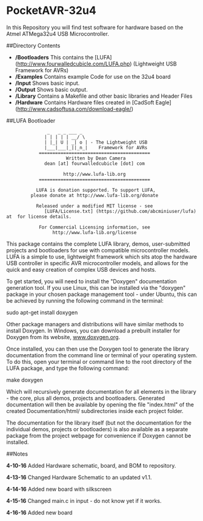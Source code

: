 # PocketAVR-32u4

In this Repository you will find test software for hardware based on the Atmel ATMega32u4 USB Microcontroller.

##Directory Contents

* __/Bootloaders__ This contains the [LUFA] (http://www.fourwalledcubicle.com/LUFA.php) (Lightweight USB Framework for AVRs)
* __/Examples__ Contains example Code for use on the 32u4 board
 *  __/Input__ Shows basic input.
 *  __/Output__ Shows basic output.
 *  __/Library__ Contains a Makefile and other basic libraries and Header Files
* __/Hardware__ Contains Hardware files created in [CadSoft Eagle] (http://www.cadsoftusa.com/download-eagle/) 

##LUFA Bootloader

                   _   _ _ ___ _
                  | | | | | __/ \
                  | |_| U | _| o | - The Lightweight USB
                  |___|___|_||_n_|    Framework for AVRs
                =========================================
                          Written by Dean Camera
                  dean [at] fourwalledcubicle [dot] com

                         http://www.lufa-lib.org
                =========================================

               LUFA is donation supported. To support LUFA,
             please donate at http://www.lufa-lib.org/donate

               Released under a modified MIT license - see
                  [LUFA/License.txt] (https://github.com/abcminiuser/lufa) at  for license details.

                For Commercial Licensing information, see
                     http://www.lufa-lib.org/license


This package contains the complete LUFA library, demos, user-submitted
projects and bootloaders for use with compatible microcontroller models.
LUFA is a simple to use, lightweight framework which sits atop the hardware
USB controller in specific AVR microcontroller models, and allows for the
quick and easy creation of complex USB devices and hosts.

To get started, you will need to install the "Doxygen" documentation
generation tool. If you use Linux, this can be installed via the "doxygen"
package in your chosen package management tool - under Ubuntu, this can be
achieved by running the following command in the terminal:

   sudo apt-get install doxygen

Other package managers and distributions will have similar methods to
install Doxygen. In Windows, you can download a prebuilt installer for
Doxygen from its website, www.doxygen.org.

Once installed, you can then use the Doxygen tool to generate the library
documentation from the command line or terminal of your operating system. To
do this, open your terminal or command line to the root directory of the
LUFA package, and type the following command:

   make doxygen

Which will recursively generate documentation for all elements in the
library - the core, plus all demos, projects and bootloaders. Generated
documentation will then be available by opening the file "index.html" of the
created Documentation/html/ subdirectories inside each project folder.

The documentation for the library itself (but not the documentation for the
individual demos, projects or bootloaders) is also available as a separate
package from the project webpage for convenience if Doxygen cannot be
installed.


##Notes

__4-10-16__ Added Hardware schematic, board, and BOM to repository.

__4-13-16__ Changed Hardware Schematic to an updated v1.1.

__4-14-16__ Added new board with silkscreen

__4-15-16__ Changed main.c in input - do not know yet if it works.

__4-16-16__ Added new board
